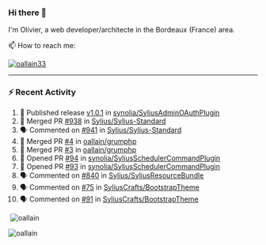 ### Hi there 👋

I'm Olivier, a web developer/architecte in the Bordeaux (France) area.

📫 How to reach me:

<p> <a href="https://twitter.com/oallain33" target="blank"><img src="https://img.shields.io/twitter/follow/oallain33?logo=twitter&style=for-the-badge" alt="oallain33" /></a> </p>

---

### :zap: Recent Activity

<!--START_SECTION:activity-->
1. 🚀 Published release [v1.0.1](https://github.com/synolia/SyliusAdminOAuthPlugin/releases/tag/v1.0.1) in [synolia/SyliusAdminOAuthPlugin](https://github.com/synolia/SyliusAdminOAuthPlugin)
2. 🎉 Merged PR [#938](https://github.com/Sylius/Sylius-Standard/pull/938) in [Sylius/Sylius-Standard](https://github.com/Sylius/Sylius-Standard)
3. 🗣 Commented on [#941](https://github.com/Sylius/Sylius-Standard/pull/941#issuecomment-1904647661) in [Sylius/Sylius-Standard](https://github.com/Sylius/Sylius-Standard)
4. 🎉 Merged PR [#4](https://github.com/oallain/grumphp/pull/4) in [oallain/grumphp](https://github.com/oallain/grumphp)
5. 🎉 Merged PR [#3](https://github.com/oallain/grumphp/pull/3) in [oallain/grumphp](https://github.com/oallain/grumphp)
6. 💪 Opened PR [#94](https://github.com/synolia/SyliusSchedulerCommandPlugin/pull/94) in [synolia/SyliusSchedulerCommandPlugin](https://github.com/synolia/SyliusSchedulerCommandPlugin)
7. 💪 Opened PR [#93](https://github.com/synolia/SyliusSchedulerCommandPlugin/pull/93) in [synolia/SyliusSchedulerCommandPlugin](https://github.com/synolia/SyliusSchedulerCommandPlugin)
8. 🗣 Commented on [#840](https://github.com/Sylius/SyliusResourceBundle/pull/840#issuecomment-1900919261) in [Sylius/SyliusResourceBundle](https://github.com/Sylius/SyliusResourceBundle)
9. 🗣 Commented on [#75](https://github.com/SyliusCrafts/BootstrapTheme/pull/75#issuecomment-1893668484) in [SyliusCrafts/BootstrapTheme](https://github.com/SyliusCrafts/BootstrapTheme)
10. 🗣 Commented on [#91](https://github.com/SyliusCrafts/BootstrapTheme/issues/91#issuecomment-1893667524) in [SyliusCrafts/BootstrapTheme](https://github.com/SyliusCrafts/BootstrapTheme)
<!--END_SECTION:activity-->

<p>&nbsp;<img align="center" src="https://github-readme-stats.vercel.app/api?username=oallain&show_icons=true&locale=en" alt="oallain" /></p>

<p><img align="center" src="https://github-readme-streak-stats.herokuapp.com/?user=oallain&" alt="oallain" /></p>

